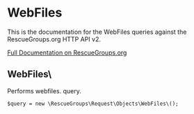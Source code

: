 # WebFiles

This is the documentation for the WebFiles queries against the RescueGroups.org HTTP API v2.

[Full Documentation on RescueGroups.org](https://userguide.rescuegroups.org/display/APIDG/Object+definitions#Objectdefinitions-webfiles)

## WebFiles\

Performs webfiles. query.

    $query = new \RescueGroups\Request\Objects\WebFiles\();


